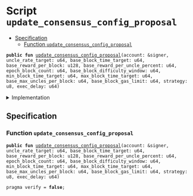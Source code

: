 
<a name="update_consensus_config_proposal"></a>

# Script `update_consensus_config_proposal`



-  [Specification](#@Specification_0)
    -  [Function <code><a href="update_consensus_config_proposal.md#update_consensus_config_proposal">update_consensus_config_proposal</a></code>](#@Specification_0_update_consensus_config_proposal)



<pre><code><b>public</b> <b>fun</b> <a href="update_consensus_config_proposal.md#update_consensus_config_proposal">update_consensus_config_proposal</a>(account: &signer, uncle_rate_target: u64, base_block_time_target: u64, base_reward_per_block: u128, base_reward_per_uncle_percent: u64, epoch_block_count: u64, base_block_difficulty_window: u64, min_block_time_target: u64, max_block_time_target: u64, base_max_uncles_per_block: u64, base_block_gas_limit: u64, strategy: u8, exec_delay: u64)
</code></pre>



<details>
<summary>Implementation</summary>


<pre><code><b>fun</b> <a href="update_consensus_config_proposal.md#update_consensus_config_proposal">update_consensus_config_proposal</a>(account: &signer,
    uncle_rate_target: u64,
    base_block_time_target: u64,
    base_reward_per_block: u128,
    base_reward_per_uncle_percent: u64,
    epoch_block_count: u64,
    base_block_difficulty_window: u64,
    min_block_time_target: u64,
    max_block_time_target: u64,
    base_max_uncles_per_block: u64,
    base_block_gas_limit: u64,
    strategy: u8,
    exec_delay: u64) {
    <b>let</b> consensus_config = <a href="../../modules/doc/ConsensusConfig.md#0x1_ConsensusConfig_new_consensus_config">ConsensusConfig::new_consensus_config</a>(uncle_rate_target,
                             base_block_time_target,
                             base_reward_per_block,
                             base_reward_per_uncle_percent,
                             epoch_block_count,
                             base_block_difficulty_window,
                             min_block_time_target,
                             max_block_time_target,
                             base_max_uncles_per_block,
                             base_block_gas_limit,
                             strategy);
    <a href="../../modules/doc/OnChainConfigDao.md#0x1_OnChainConfigDao_propose_update">OnChainConfigDao::propose_update</a>&lt;<a href="../../modules/doc/STC.md#0x1_STC_STC">STC::STC</a>, <a href="../../modules/doc/ConsensusConfig.md#0x1_ConsensusConfig_ConsensusConfig">ConsensusConfig::ConsensusConfig</a>&gt;(account, consensus_config, exec_delay);
}
</code></pre>



</details>

<a name="@Specification_0"></a>

## Specification


<a name="@Specification_0_update_consensus_config_proposal"></a>

### Function `update_consensus_config_proposal`


<pre><code><b>public</b> <b>fun</b> <a href="update_consensus_config_proposal.md#update_consensus_config_proposal">update_consensus_config_proposal</a>(account: &signer, uncle_rate_target: u64, base_block_time_target: u64, base_reward_per_block: u128, base_reward_per_uncle_percent: u64, epoch_block_count: u64, base_block_difficulty_window: u64, min_block_time_target: u64, max_block_time_target: u64, base_max_uncles_per_block: u64, base_block_gas_limit: u64, strategy: u8, exec_delay: u64)
</code></pre>




<pre><code>pragma verify = <b>false</b>;
</code></pre>
